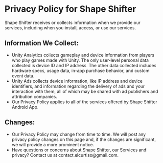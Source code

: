 <!doctype html>
<html>
<body>
    <h1>Privacy Policy for Shape Shifter</h1>
	Shape Shifter receives or collects information when we provide our services, including when you install, access, or use our services.
	<h2>Information We Collect:</h2>
	<ul>
	<li>Unity Analytics collects gameplay and device information from players who play games made with Unity. The only user-level personal data collected is device ID and IP address. 
	The other data collected includes hardware specs, usage data, in-app purchase behavior, and custom event data.</li>
	<li>Unity Ads collects device information, like IP address and device identifiers, and information regarding the delivery of ads and your interaction with them, 
	all of which may be shared with ad publishers and attribution companies.</li>
	<li>Our Privacy Policy applies to all of the services offered by Shape Shifter Android App.</li>
	</ul>
	<h2>Changes:</h2>
	<ul>
	<li>Our Privacy Policy may change from time to time. We will post any privacy policy changes on this page and, if the changes are significant, we will provide a more prominent notice.</li>
	<li>Have questions or concerns about Shape Shifter, our Services and privacy? Contact us at contact.elcurtiso@gmail.com.</li>
	</ul>
</body>
</html>
